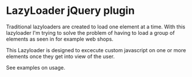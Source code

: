 # LazyLoader jQuery plugin

Traditional lazyloaders are created to load one element at a time.
With this lazyloader I'm trying to solve the problem of having to load a group of elements as seen in for example web shops.

This Lazyloader is designed to excecute custom javascript on one or more elements once they get into view of the user.

See examples on usage.